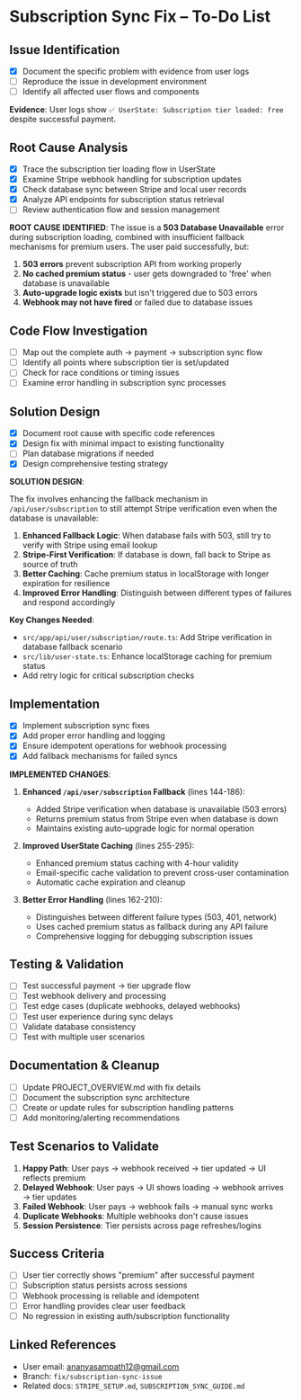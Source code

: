 # Subscription Sync Fix – To-Do List

## Issue Identification
- [x] Document the specific problem with evidence from user logs
- [ ] Reproduce the issue in development environment
- [ ] Identify all affected user flows and components

**Evidence**: User logs show `✅ UserState: Subscription tier loaded: free` despite successful payment.

## Root Cause Analysis
- [x] Trace the subscription tier loading flow in UserState
- [x] Examine Stripe webhook handling for subscription updates
- [x] Check database sync between Stripe and local user records
- [x] Analyze API endpoints for subscription status retrieval
- [ ] Review authentication flow and session management

**ROOT CAUSE IDENTIFIED**: The issue is a **503 Database Unavailable** error during subscription loading, combined with insufficient fallback mechanisms for premium users. The user paid successfully, but:

1. **503 errors** prevent subscription API from working properly
2. **No cached premium status** - user gets downgraded to 'free' when database is unavailable
3. **Auto-upgrade logic exists** but isn't triggered due to 503 errors
4. **Webhook may not have fired** or failed due to database issues

## Code Flow Investigation
- [ ] Map out the complete auth → payment → subscription sync flow
- [ ] Identify all points where subscription tier is set/updated
- [ ] Check for race conditions or timing issues
- [ ] Examine error handling in subscription sync processes

## Solution Design
- [x] Document root cause with specific code references
- [x] Design fix with minimal impact to existing functionality
- [ ] Plan database migrations if needed
- [x] Design comprehensive testing strategy

**SOLUTION DESIGN**:

The fix involves enhancing the fallback mechanism in `/api/user/subscription` to still attempt Stripe verification even when the database is unavailable:

1. **Enhanced Fallback Logic**: When database fails with 503, still try to verify with Stripe using email lookup
2. **Stripe-First Verification**: If database is down, fall back to Stripe as source of truth
3. **Better Caching**: Cache premium status in localStorage with longer expiration for resilience
4. **Improved Error Handling**: Distinguish between different types of failures and respond accordingly

**Key Changes Needed**:
- `src/app/api/user/subscription/route.ts`: Add Stripe verification in database fallback scenario
- `src/lib/user-state.ts`: Enhance localStorage caching for premium status
- Add retry logic for critical subscription checks

## Implementation
- [x] Implement subscription sync fixes
- [x] Add proper error handling and logging
- [x] Ensure idempotent operations for webhook processing
- [x] Add fallback mechanisms for failed syncs

**IMPLEMENTED CHANGES**:

1. **Enhanced `/api/user/subscription` Fallback** (lines 144-186):
   - Added Stripe verification when database is unavailable (503 errors)
   - Returns premium status from Stripe even when database is down
   - Maintains existing auto-upgrade logic for normal operation

2. **Improved UserState Caching** (lines 255-295):
   - Enhanced premium status caching with 4-hour validity
   - Email-specific cache validation to prevent cross-user contamination
   - Automatic cache expiration and cleanup

3. **Better Error Handling** (lines 162-210):
   - Distinguishes between different failure types (503, 401, network)
   - Uses cached premium status as fallback during any API failure
   - Comprehensive logging for debugging subscription issues

## Testing & Validation
- [ ] Test successful payment → tier upgrade flow
- [ ] Test webhook delivery and processing
- [ ] Test edge cases (duplicate webhooks, delayed webhooks)
- [ ] Test user experience during sync delays
- [ ] Validate database consistency
- [ ] Test with multiple user scenarios

## Documentation & Cleanup
- [ ] Update PROJECT_OVERVIEW.md with fix details
- [ ] Document the subscription sync architecture
- [ ] Create or update rules for subscription handling patterns
- [ ] Add monitoring/alerting recommendations

## Test Scenarios to Validate
1. **Happy Path**: User pays → webhook received → tier updated → UI reflects premium
2. **Delayed Webhook**: User pays → UI shows loading → webhook arrives → tier updates
3. **Failed Webhook**: User pays → webhook fails → manual sync works
4. **Duplicate Webhooks**: Multiple webhooks don't cause issues
5. **Session Persistence**: Tier persists across page refreshes/logins

## Success Criteria
- [ ] User tier correctly shows "premium" after successful payment
- [ ] Subscription status persists across sessions
- [ ] Webhook processing is reliable and idempotent
- [ ] Error handling provides clear user feedback
- [ ] No regression in existing auth/subscription functionality

## Linked References
- User email: ananyasampath12@gmail.com
- Branch: `fix/subscription-sync-issue`
- Related docs: `STRIPE_SETUP.md`, `SUBSCRIPTION_SYNC_GUIDE.md` 